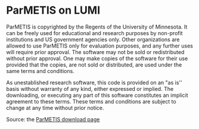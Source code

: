 # ParMETIS on LUMI

ParMETIS is copyrighted by the Regents of the University of Minnesota. It can 
be freely used for educational and research purposes by non-profit institutions 
and US government agencies only. Other organizations are allowed to use 
ParMETIS only for evaluation purposes, and any further uses will require prior 
approval. The software may not be sold or redistributed without prior approval. 
One may make copies of the software for their use provided that the copies, are 
not sold or distributed, are used under the same terms and conditions.

As unestablished research software, this code is provided on an "as is'' basis 
without warranty of any kind, either expressed or implied. The downloading, or 
executing any part of this software constitutes an implicit agreement to these 
terms. These terms and conditions are subject to change at any time without 
prior notice.

Source: the [ParMETIS download page](http://glaros.dtc.umn.edu/gkhome/metis/parmetis/download)
